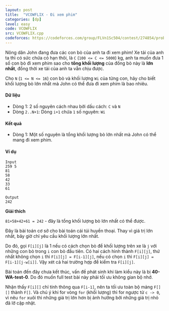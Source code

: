 ```yaml
---
layout: post
title:  "VCOWFLIX - Đi xem phim"
categories: [dp]
level: easy
code: VCOWFLIX
src: VCOWFLIX.cpp
codeforces: https://codeforces.com/group/FLVn1Sc504/contest/274854/problem/X
---
```


Nông dân John đang đưa các con bò của anh ta đi xem phim! Xe tải của anh ta thì có sức chứa có hạn thôi, là `C` (`100 <= C <= 5000`) kg, anh ta muốn đưa 1 số con bò đi xem phim sao cho **tổng khối lượng** của đống bò này là **lớn nhất**, đồng thời xe tải của anh ta vẫn chịu được.

Cho `N` (`1 <= N <= 16`) con bò và khối lượng `Wi` của từng con, hãy cho biết khối lượng bò lớn nhất mà John có thể đưa đi xem phim là bao nhiêu.

#### Dữ liệu

+ Dòng 1: 2 số nguyên cách nhau bởi dấu cách: `C` và `N`
+ Dòng `2..N+1`: Dòng `i+1` chứa `1` số nguyên: `Wi`

#### Kết quả

+ Dòng 1: Một số nguyên là tổng khối lượng bò lớn nhất mà John có thể mang đi xem phim.

#### Ví dụ

```
Input
259 5
81
58
42
33
61

Output
242
```

**Giải thích**

`81+58+42+61 = 242` - đây là tổng khối lượng bò lớn nhất có thể được.

<!--more-->



Đây là bài toán cơ sở cho bài toán cái túi huyền thoại. Thay vì giá trị lớn nhất, bây giờ chỉ yêu cầu khối lượng lớn nhất.

Do đó, gọi `F[i][j]` là 1 nếu có cách chọn bò để khối lượng trên xe là `j` với những con bò trong `i` con bò đầu tiên. Có hai cách hình thành `F[i][j]`, thứ nhất không chọn `i` thì `F[i][j] = F[i-1][j]`, nếu có chọn `i` thì `F[i][j] = F[i-1][j-w[i]]`. Vậy xét cả hai trường hợp để kiểm tra `F[i][j]`. 

Bài toán đến đây chưa kết thúc, vấn đề phát sinh khi làm kiểu này là bị **40-WA-test-0**. Do đó muốn full test bài này phải tối ưu không gian bộ nhớ. 

Nhận thấy `F[i][]` chỉ tính thông qua `F[i-1]`, nên ta tối ưu toàn bộ mảng `F[][]` thành `F[]`. Và chú ý khi for vòng `for` (khối lượng) thì for ngược từ `c -> 0`, vì nêu `for` xuôi thì những giá trị lớn hơn bị ảnh hưởng bởi những giá trị nhỏ đã lỡ cập nhật.
